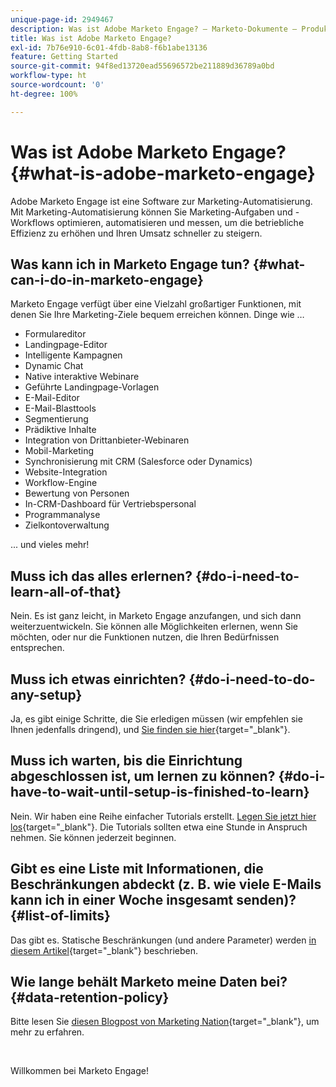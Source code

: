 ```yaml
---
unique-page-id: 2949467
description: Was ist Adobe Marketo Engage? – Marketo-Dokumente – Produktdokumentation
title: Was ist Adobe Marketo Engage?
exl-id: 7b76e910-6c01-4fdb-8ab8-f6b1abe13136
feature: Getting Started
source-git-commit: 94f8ed13720ead55696572be211889d36789a0bd
workflow-type: ht
source-wordcount: '0'
ht-degree: 100%

---
```


# Was ist Adobe Marketo Engage? {#what-is-adobe-marketo-engage}

Adobe Marketo Engage ist eine Software zur Marketing-Automatisierung. Mit Marketing-Automatisierung können Sie Marketing-Aufgaben und -Workflows optimieren, automatisieren und messen, um die betriebliche Effizienz zu erhöhen und Ihren Umsatz schneller zu steigern.

## Was kann ich in Marketo Engage tun? {#what-can-i-do-in-marketo-engage}

Marketo Engage verfügt über eine Vielzahl großartiger Funktionen, mit denen Sie Ihre Marketing-Ziele bequem erreichen können. Dinge wie …

* Formulareditor
* Landingpage-Editor
* Intelligente Kampagnen
* Dynamic Chat
* Native interaktive Webinare
* Geführte Landingpage-Vorlagen
* E-Mail-Editor
* E-Mail-Blasttools
* Segmentierung
* Prädiktive Inhalte
* Integration von Drittanbieter-Webinaren
* Mobil-Marketing
* Synchronisierung mit CRM (Salesforce oder Dynamics)
* Website-Integration
* Workflow-Engine
* Bewertung von Personen
* In-CRM-Dashboard für Vertriebspersonal
* Programmanalyse
* Zielkontoverwaltung

... und vieles mehr!

## Muss ich das alles erlernen? {#do-i-need-to-learn-all-of-that}

Nein. Es ist ganz leicht, in Marketo Engage anzufangen, und sich dann weiterzuentwickeln. Sie können alle Möglichkeiten erlernen, wenn Sie möchten, oder nur die Funktionen nutzen, die Ihren Bedürfnissen entsprechen.

## Muss ich etwas einrichten? {#do-i-need-to-do-any-setup}

Ja, es gibt einige Schritte, die Sie erledigen müssen (wir empfehlen sie Ihnen jedenfalls dringend), und [Sie finden sie hier](/help/marketo/getting-started/initial-setup/setup-steps.md){target="_blank"}.

## Muss ich warten, bis die Einrichtung abgeschlossen ist, um lernen zu können? {#do-i-have-to-wait-until-setup-is-finished-to-learn}

Nein. Wir haben eine Reihe einfacher Tutorials erstellt. [Legen Sie jetzt hier los](/help/marketo/getting-started/quick-wins/get-set-up-and-add-a-person.md){target="_blank"}. Die Tutorials sollten etwa eine Stunde in Anspruch nehmen. Sie können jederzeit beginnen.

## Gibt es eine Liste mit Informationen, die Beschränkungen abdeckt (z. B. wie viele E-Mails kann ich in einer Woche insgesamt senden)? {#list-of-limits}

Das gibt es. Statische Beschränkungen (und andere Parameter) werden [in diesem Artikel](https://helpx.adobe.com/de/legal/product-descriptions/adobe-marketo-engage---product-description.html#performance-guardrails){target="_blank"} beschrieben.

## Wie lange behält Marketo meine Daten bei? {#data-retention-policy}

Bitte lesen Sie [diesen Blogpost von Marketing Nation](https://nation.marketo.com/t5/knowledgebase/marketo-activities-data-retention-policy-overview-amp-faq/ta-p/250750){target="_blank"}, um mehr zu erfahren.

<br>

Willkommen bei Marketo Engage!
